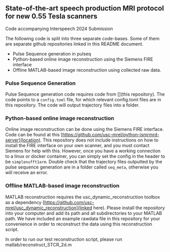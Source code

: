 ## State-of-the-art speech production MRI protocol for new 0.55 Tesla scanners

Code accompanying Interspeech 2024 Submission

The following code is split into three separate code-bases. Some of them are separate github repositories linked in this README document.
- Pulse Sequence generation in pulseq
- Python-based online image reconstruction using the Siemens FIRE interface
- Offline MATLAB-based image reconstruction using collected raw data.

### Pulse Sequence Generation
Pulse Sequence generation code requires code from [](this repository).
The code points to a `config.toml` file, for which relevant config.toml files are in this repository.
The code will output trajectory files into a folder. 

### Python-based online image reconstruction
Online image reconstruction can be done using the Siemens FIRE interface. Code can be found at this [https://github.com/usc-mrel/python-ismrmrd-server](location). This repository does not include instructions on how to install the FIRE interface on your own scanner, and you must contact Siemens for help with this. However, once you have a working connection to a linux or docker container, you can simply set the config in the header to be `simplenufft1arm`. Double check that the trajectory files outputted by the pulse sequence generation are in a folder called `seq_meta`, otherwise you will receive an error. 

### Offline MATLAB-based image reconstruction
MATLAB reconstruction requires the usc_dynamic_reconstruction toolbox as a dependency [https://github.com/usc-mrel/usc_dynamic_reconstruction](linked here). Please install the repository into your computer and add its path and all subdirectories to your MATLAB path. We have included an example rawdata file in this repository for your convenience in order to reconstruct the data using this reconstruction script.

In order to run our test reconstruction script, please run matlab/reconstruct_STCR_2d.m
